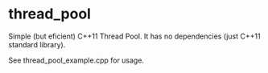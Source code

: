 # thread_pool

Simple (but eficient) C++11 Thread Pool. It has no dependencies (just C++11 standard library).

See thread_pool_example.cpp for usage.

